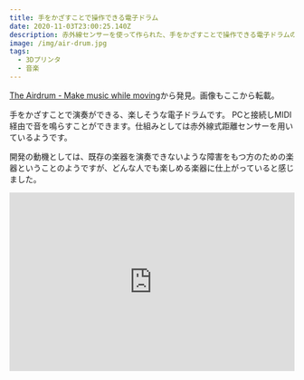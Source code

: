 ```yaml
---
title: 手をかざすことで操作できる電子ドラム
date: 2020-11-03T23:00:25.140Z
description: 赤外線センサーを使って作られた、手をかざすことで操作できる電子ドラムの作例を紹介します。
image: /img/air-drum.jpg
tags:
  - 3Dプリンタ
  - 音楽
---
```

[The Airdrum - Make music while moving](https://hackaday.io/project/165577-the-airdrum-make-music-while-moving)から発見。画像もここから転載。

手をかざすことで演奏ができる、楽しそうな電子ドラムです。
PCと接続しMIDI経由で音を鳴らすことができます。仕組みとしては赤外線式距離センサーを用いているようです。

開発の動機としては、既存の楽器を演奏できないような障害をもつ方のための楽器ということのようですが、どんな人でも楽しめる楽器に仕上がっていると感じました。

<iframe width="100%" height="315" src="https://www.youtube.com/embed/1hGOJ4dZPRM" frameborder="0" allow="accelerometer; autoplay; encrypted-media; gyroscope; picture-in-picture" allowfullscreen></iframe>

